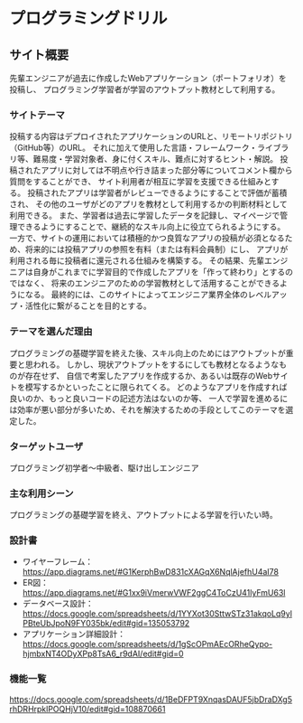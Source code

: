 # プログラミングドリル

## サイト概要
先輩エンジニアが過去に作成したWebアプリケーション（ポートフォリオ）を投稿し、
プログラミング学習者が学習のアウトプット教材として利用する。

### サイトテーマ
投稿する内容はデプロイされたアプリケーションのURLと、リモートリポジトリ（GitHub等）のURL。
それに加えて使用した言語・フレームワーク・ライブラリ等、難易度・学習対象者、身に付くスキル、難点に対するヒント・解説。
投稿されたアプリに対しては不明点や行き詰まった部分等についてコメント欄から質問をすることができ、
サイト利用者が相互に学習を支援できる仕組みとする。
投稿されたアプリは学習者がレビューできるようにすることで評価が蓄積され、
その他のユーザがどのアプリを教材として利用するかの判断材料として利用できる。
また、学習者は過去に学習したデータを記録し、マイページで管理できるようにすることで、継続的なスキル向上に役立てられるようにする。
一方で、サイトの運用においては積極的かつ良質なアプリの投稿が必須となるため、将来的には投稿アプリの参照を有料（または有料会員制）にし、
アプリが利用される毎に投稿者に還元される仕組みを構築する。
その結果、先輩エンジニアは自身がこれまでに学習目的で作成したアプリを「作って終わり」とするのではなく、
将来のエンジニアのための学習教材として活用することができるようになる。
最終的には、このサイトによってエンジニア業界全体のレベルアップ・活性化に繋がることを目的とする。

### テーマを選んだ理由
プログラミングの基礎学習を終えた後、スキル向上のためにはアウトプットが重要と思われる。
しかし、現状アウトプットをするにしても教材となるようなものが存在せず、
自信で考案したアプリを作成するか、あるいは既存のWebサイトを模写するかといったことに限られてくる。
どのようなアプリを作成すれば良いのか、もっと良いコードの記述方法はないのか等、
一人で学習を進めるには効率が悪い部分が多いため、それを解決するための手段としてこのテーマを選定した。

### ターゲットユーザ
プログラミング初学者〜中級者、駆け出しエンジニア

### 主な利用シーン
プログラミングの基礎学習を終え、アウトプットによる学習を行いたい時。

### 設計書
- ワイヤーフレーム：https://app.diagrams.net/#G1KerphBwD831cXAGqX6NqlAjefhU4aI78
- ER図：https://app.diagrams.net/#G1xx9iVmerwVWF2ggC4ToCzU41lyFmU63l
- データベース設計：https://docs.google.com/spreadsheets/d/1YYXot30SttwSTz31akqoLq9ylPBteUbJpoN9FY035bk/edit#gid=135053792
- アプリケーション詳細設計：https://docs.google.com/spreadsheets/d/1gScOPmAEcORheQypo-hjmbxNT4ODyXPp8TsA6_r9dAI/edit#gid=0

### 機能一覧
https://docs.google.com/spreadsheets/d/1BeDFPT9XnqasDAUF5jbDraDXg5rhDRHrpklPOQHjV10/edit#gid=108870661
